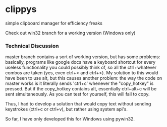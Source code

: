 # clippys
simple clipboard manager for efficiency freaks

Check out win32 branch for a working version (Windows only)

### Technical Discussion

master branch contains a sort of working version, but has some problems: basically, programs like google docs have a keyboard shortcut for every useless functionality you could possibly think of, so all the ctrl+whatever combos are taken (yes, even ctrl+< and ctrl+>). My solution to this would have been to use alt, but this causes another problem: the way the code on master works is it literally sends 'ctrl+c' whenever the "copy_hotkey" is pressed. But if the copy_hotkey contains alt, essentially ctrl+alt+c will be sent simultaneously. As you can test for yourself, this will fail to copy. 

Thus, I had to develop a solution that would copy text without sending keystrokes (ctrl+c or ctrl+v), but rather using system api's. 

So far, I have only developed this for Windows using pywin32. 
